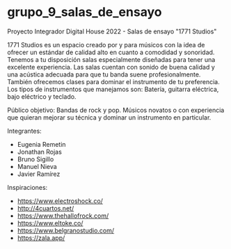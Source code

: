 # grupo_9_salas_de_ensayo
Proyecto Integrador Digital House 2022 - Salas de ensayo "1771 Studios"

1771 Studios es un espacio creado por y para músicos con la idea de ofrecer un estándar de calidad alto en cuanto a comodidad y sonoridad. Tenemos a tu disposición salas especialmente diseñadas para tener una excelente experiencia. Las salas cuentan con sonido de buena calidad y una acústica adecuada para que tu banda suene profesionalmente. También ofrecemos clases para dominar el instrumento de tu preferencia. Los tipos de instrumentos que manejamos son: Batería, guitarra eléctrica, bajo eléctrico y teclado.

Público objetivo: Bandas de rock y pop. Músicos novatos o con experiencia que quieran mejorar su técnica y dominar un instrumento en particular.

Integrantes:
- Eugenia Remetin
- Jonathan Rojas
- Bruno Sigillo
- Manuel Nieva
- Javier Ramírez

Inspiraciones:
- https://www.electroshock.co/
- http://4cuartos.net/
- https://www.thehallofrock.com/
- https://www.eltoke.co/
- https://www.belgranostudio.com/
- https://zala.app/
